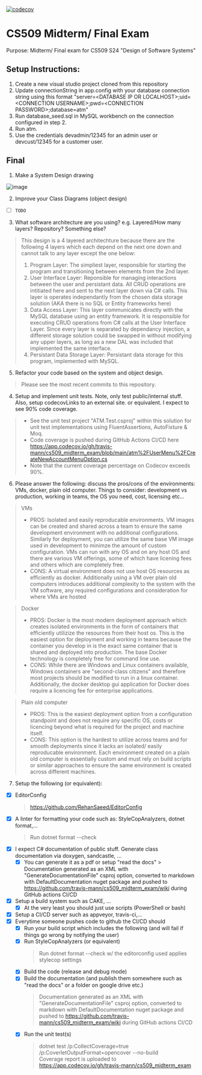 [![codecov](https://codecov.io/gh/travis-mann/cs509_midterm_exam/graph/badge.svg?token=192SCO4JL4)](https://codecov.io/gh/travis-mann/cs509_midterm_exam)

# CS509 Midterm/ Final Exam
Purpose: Midterm/ Final exam for CS509 S24 "Design of Software Systems"

## Setup Instructions:
1. Create a new visual studio project cloned from this repository
2. Update connectionString in app.config with your database connection string using this format "server=\<DATABASE IP OR LOCALHOST\>;uid=\<CONNECTION USERNAME\>;pwd=\<CONNECTION PASSWORD\>;database=atm"
3. Run database_seed.sql in MySQL workbench on the connection configured in step 2.
4. Run atm.
5. Use the credentials devadmin/12345 for an admin user or devcust/12345 for a customer user.

## Final
1. Make a System Design drawing

![image](https://github.com/travis-mann/cs509_midterm_exam/assets/96485031/9e7407e1-9255-4f02-b309-90c29686b313)

2. Improve your Class Diagrams (object design)
- [ ] `TODO`

3. What software architecture are you using? e.g. Layered/How many layers? Repository? Something else?

> This design is a 4 layered architechture because there are the following 4 layers which each depend on the next one down and cannot talk to any layer except the one below:
> 1. Program Layer: The simpliest layer, responsible for starting the program and transitioning between elements from the 2nd layer.
> 2. User Interface Layer: Reponsible for managing interactions between the user and persistant data. All CRUD operations are intitiated here and sent to the next layer down via C# calls. This layer is operates independantly from the chosen data storage solution (AKA there is no SQL or Entity frameworks here)
> 3. Data Access Layer: This layer communicates directly with the MySQL database using an entity framework. It is responsible for executing CRUD operations from C# calls at the User Interface Layer. Since every layer is separated by dependancy injection, a different storage solution could be swapped in without modifying any upper layers, as long as a new DAL was included that implemented the same interface.
> 4. Persistant Data Storage Layer: Persistant data storage for this program, implemented with MySQL.

5. Refactor your code based on the system and object design.  
> Please see the most recent commits to this repository.

4. Setup and implement unit tests. Note, only test public/internal stuff. Also, setup codecovLinks to an external site. or equivalent. I expect to see 90% code coverage.
> - See the unit test project "ATM.Test.csproj" within this solution for unit test implementations using FluentAssertions, AutoFixture & Moq.
> - Code coverage is pushed during GitHub Actions CI/CD here https://app.codecov.io/gh/travis-mann/cs509_midterm_exam/blob/main/atm%2FUserMenu%2FCreateNewAccountMenuOption.cs
> - Note that the current coverage percentage on Codecov exceeds 90%.

6. Please answer the following: discuss the pros/cons of the environments: VMs, docker, plain old computer. Things to consider: development vs production, working in teams, the OS you need, cost, licensing etc...
> VMs
  > - PROS: Isolated and easily reproducable environments. VM images can be created and shared across a team to ensure the same development environment with no additional configurations. Similarly for deployment, you can utilize the same base VM image used in development to minimze the amount of custom configuration. VMs can run with any OS and on any host OS and there are various VM offerings, some of which have licening fees and others which are completely free.
  > - CONS: A virtual environment does not use host OS resources as efficiently as docker. Additionally using a VM over plain old computers introduces additional complexity to the system with the VM software, any required configurations and consideration for where VMs are hosted

> Docker
  > - PROS: Docker is the most modern deployment approach which creates isolated environments in the form of containers that efficiently utilizize the resources from their host os. This is the easiest option for deployment and working in teams because the container you develop in is the exact same container that is shared and deployed into production. The base Docker technology is completely free for command line use.
  > - CONS: While there are Windows and Linux containers available, Windows containers are "second-class citizens" and therefore most projects should be modified to run in a linux container. Additionally, the docker desktop gui application for Docker does require a licencing fee for enterprise applications.

> Plain old computer
  > - PROS: This is the easiest deployment option from a configuration standpoint and does not require any specific OS, costs or licencing beyond what is required for the project and machine itself.
  > - CONS: This option is the hardest to utilize across teams and for smooth deployments since it lacks an isolated/ easily reproducable environment. Each environment created on a plain old computer is essentially custom and must rely on build scripts or similar approaches to ensure the same environment is created across different machines.

7. Setup the following (or equivalent):
- [X] EditorConfig
    > https://github.com/RehanSaeed/EditorConfig
- [X] A linter for formatting your code such as: StyleCopAnalyzers, dotnet format,...
    > Run dotnet format --check
- [X] I expect C# documentation of public stuff. Generate class documentation via doxygen, sandcastle, ... 
  - [X] You can generate it as a pdf or setup "read the docs"
        > Documentation generated as an XML with "GenerateDocumentationFile" csproj option, converted to markdown with DefaultDocumentation nuget package and pushed to https://github.com/travis-mann/cs509_midterm_exam/wiki during GitHub actions CI/CD
- [X] Setup a build system such as CAKE, ...
  - [X] At the very least you should just use scripts (PowerShell or bash)
- [X] Setup a CI/CD server such as appveyor, travis-ci,...
- [X] Everytime someone pushes code to github the CI/CD should
  - [X] Run your build script which includes the following (and will fail if things go wrong by notifying the user) 
  - [X] Run StyleCopAnalyzers (or equivalent)
      > Run dotnet format --check w/ the editorconfig used applies stylecop settings  
  - [X] Build the code (release and debug mode)
  - [X] Build the documentation (and publish them somewhere such as "read the docs" or a folder on google drive etc.)
      > Documentation generated as an XML with "GenerateDocumentationFile" csproj option, converted to markdown with DefaultDocumentation nuget package and pushed to https://github.com/travis-mann/cs509_midterm_exam/wiki during GitHub actions CI/CD  
  - [X] Run the unit test(s)
      > dotnet test /p:CollectCoverage=true /p:CoverletOutputFormat=opencover  --no-build  
      > Coverage report is uploaded to https://app.codecov.io/gh/travis-mann/cs509_midterm_exam
